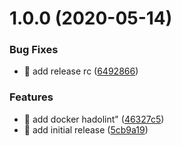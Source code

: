 # 1.0.0 (2020-05-14)


### Bug Fixes

* 🐛 add release rc ([6492866](https://github.com/code2spaces/code2spaces/commit/6492866f0394de227d73acd62c0d251a22eb3ae7))


### Features

* 🎸 add docker hadolint" ([46327c5](https://github.com/code2spaces/code2spaces/commit/46327c5ac731bcc8b995786fa4da5ea5073148be))
* 🎸 add initial release ([5cb9a19](https://github.com/code2spaces/code2spaces/commit/5cb9a19f8394fb8e1a7a404132db9bea223963b7))

